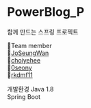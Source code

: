 # PowerBlog_P
함께 만드는 스프링 프로젝트

:muscle:Team member  
:small_orange_diamond:[JoSeungWan](https://github.com/JoSeungWan)  
:small_orange_diamond:[choiyehee](https://github.com/choiyehee)  
:small_orange_diamond:[0seony](https://github.com/0seony)  
:small_orange_diamond:[rkdmf11](https://github.com/rkdmf11)

개발환경
Java 1.8  
Spring Boot
